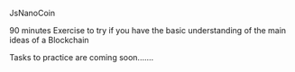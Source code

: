 JsNanoCoin

90 minutes Exercise to try if you have the basic understanding of the main ideas of a Blockchain

Tasks to practice are coming soon.......

